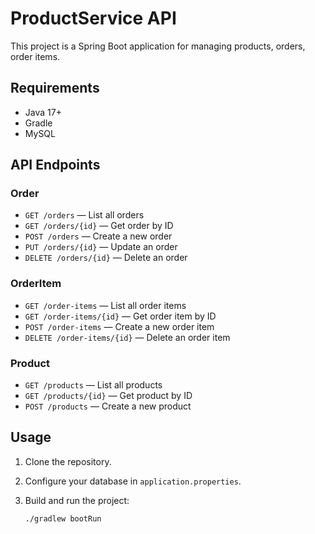 # ProductService API

This project is a Spring Boot application for managing products, orders, order items.

## Requirements

- Java 17+
- Gradle
- MySQL

## API Endpoints

### Order

- `GET /orders` — List all orders
- `GET /orders/{id}` — Get order by ID
- `POST /orders` — Create a new order
- `PUT /orders/{id}` — Update an order
- `DELETE /orders/{id}` — Delete an order

### OrderItem

- `GET /order-items` — List all order items
- `GET /order-items/{id}` — Get order item by ID
- `POST /order-items` — Create a new order item
- `DELETE /order-items/{id}` — Delete an order item

### Product

- `GET /products` — List all products
- `GET /products/{id}` — Get product by ID
- `POST /products` — Create a new product

## Usage

1. Clone the repository.
2. Configure your database in `application.properties`.
3. Build and run the project:

   ```sh
   ./gradlew bootRun